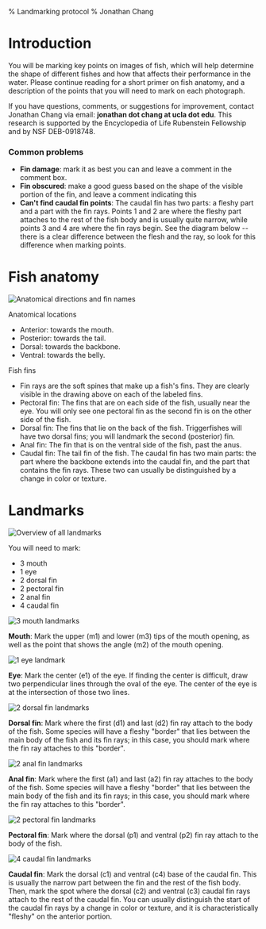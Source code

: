 % Landmarking protocol
% Jonathan Chang

# Introduction

You will be marking key points on images of fish, which will help determine the
shape of different fishes and how that affects their performance in the water.
Please continue reading for a short primer on fish anatomy, and a description
of the points that you will need to mark on each photograph.

If you have questions, comments, or suggestions for improvement, contact Jonathan
Chang via email: **jonathan dot chang at ucla dot edu**. This research is
supported by the Encyclopedia of Life Rubenstein Fellowship and by NSF DEB-0918748.

### Common problems

* **Fin damage**: mark it as best you can and leave a comment in the comment
  box.
* **Fin obscured**: make a good guess based on the shape of the visible
  portion of the fin, and leave a comment indicating this
* **Can't find caudal fin points**: The caudal fin has two parts: a fleshy
  part and a part with the fin rays. Points 1 and 2 are where the fleshy part
  attaches to the rest of the fish body and is usually quite narrow, while
  points 3 and 4 are where the fin rays begin. See the diagram below -- there
  is a clear difference between the flesh and the ray, so look for this difference when marking points.

# Fish anatomy

![Anatomical directions and fin names](../img/anatomy.png)

Anatomical locations

* Anterior: towards the mouth.
* Posterior: towards the tail.
* Dorsal: towards the backbone.
* Ventral: towards the belly.

Fish fins

* Fin rays are the soft spines that make up a fish's fins. They are clearly
  visible in the drawing above on each of the labeled fins.
* Pectoral fin: The fins that are on each side of the fish, usually near the eye. You will only see one pectoral fin as the second fin is on the other side of the fish.
* Dorsal fin: The fins that lie on the back of the fish. Triggerfishes will have two dorsal fins; you will landmark the second (posterior) fin.
* Anal fin: The fin that is on the ventral side of the fish, past the anus.
* Caudal fin: The tail fin of the fish. The caudal fin has two main parts: the part where the backbone extends into the caudal fin, and the part that contains the fin rays. These two can usually be distinguished by a change in color or texture.

# Landmarks

![Overview of all landmarks](../img/landmarks-small.jpg)

You will need to mark:

* 3 mouth
* 1 eye
* 2 dorsal fin
* 2 pectoral fin
* 2 anal fin
* 4 caudal fin

![3 mouth landmarks](../img/mouth.jpg)

**Mouth**: Mark the upper (m1) and lower (m3) tips of the mouth opening, as well as the point that shows the angle (m2) of the mouth opening.

![1 eye landmark](../img/eye.jpg)

**Eye**: Mark the center (e1) of the eye. If finding the center is difficult, draw two perpendicular lines through the oval of the eye. The center of the eye is at the intersection of those two lines.

![2 dorsal fin landmarks](../img/dorsal.jpg)

**Dorsal fin**: Mark where the first (d1) and last (d2) fin ray attach to the body of the fish. Some species will have a fleshy "border" that lies between the main body of the fish and its fin rays; in this case, you should mark where the fin ray attaches to this "border".

![2 anal fin landmarks](../img/anal.jpg)

**Anal fin**: Mark where the first (a1) and last (a2) fin ray attaches to the body of the fish. Some species will have a fleshy "border" that lies between the main body of the fish and its fin rays; in this case, you should mark where the fin ray attaches to this "border".

![2 pectoral fin landmarks](../img/pectoral.jpg)

**Pectoral fin**: Mark where the dorsal (p1) and ventral (p2) fin ray attach to the body of the
fish.

![4 caudal fin landmarks](../img/caudal.jpg)

**Caudal fin**: Mark the dorsal (c1) and ventral (c4) base of the caudal fin. This is usually the narrow part between the fin and the rest of the fish body. Then, mark the spot where the dorsal (c2) and ventral (c3) caudal fin rays attach to the rest of the caudal fin. You can usually distinguish the start of the caudal fin rays by a change in color or texture, and it is characteristically "fleshy" on the anterior portion.
